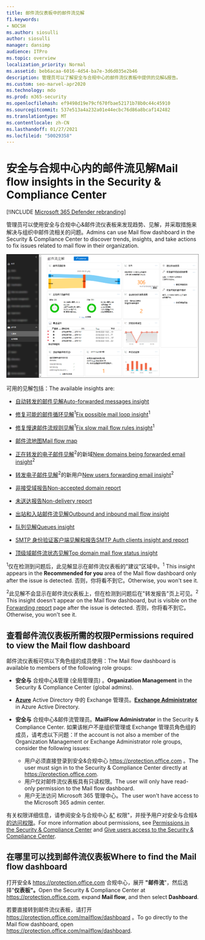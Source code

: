 ```yaml
---
title: 邮件流仪表板中的邮件流见解
f1.keywords:
- NOCSH
ms.author: siosulli
author: siosulli
manager: dansimp
audience: ITPro
ms.topic: overview
localization_priority: Normal
ms.assetid: beb6acaa-6016-4d54-ba7e-3d6d035e2b46
description: 管理员可以了解安全与合规中心的邮件流仪表板中提供的见解&报告。
ms.custom: seo-marvel-apr2020
ms.technology: mdo
ms.prod: m365-security
ms.openlocfilehash: ef9498d19e79cf670fbae52171b78b0c44c45910
ms.sourcegitcommit: 537e513a4a232a01e44ecbc76d86a8bcaf142482
ms.translationtype: MT
ms.contentlocale: zh-CN
ms.lasthandoff: 01/27/2021
ms.locfileid: "50029358"
---
```

# <a name="mail-flow-insights-in-the-security--compliance-center"></a><span data-ttu-id="debca-103">安全与合规中心内的邮件流见解</span><span class="sxs-lookup"><span data-stu-id="debca-103">Mail flow insights in the Security & Compliance Center</span></span>

[!INCLUDE [Microsoft 365 Defender rebranding](../includes/microsoft-defender-for-office.md)]


<span data-ttu-id="debca-104">管理员可以使用安全与合规中心&邮件流仪表板来发现趋势、见解，并采取措施来解决与组织中邮件流相关的问题。</span><span class="sxs-lookup"><span data-stu-id="debca-104">Admins can use Mail flow dashboard in the Security & Compliance Center to discover trends, insights, and take actions to fix issues related to mail flow in their organization.</span></span>

![安全与合规中心内的邮件&仪表板](../../media/mail-flow-dashboard-v2.png)

<span data-ttu-id="debca-106">可用的见解包括：</span><span class="sxs-lookup"><span data-stu-id="debca-106">The available insights are:</span></span>

- [<span data-ttu-id="debca-107">自动转发的邮件见解</span><span class="sxs-lookup"><span data-stu-id="debca-107">Auto-forwarded messages insight</span></span>](mfi-auto-forwarded-messages-report.md)

- <span data-ttu-id="debca-108">[修复可能的邮件循环见解](mfi-mail-loop-insight.md)<sup>1</sup></span><span class="sxs-lookup"><span data-stu-id="debca-108">[Fix possible mail loop insight](mfi-mail-loop-insight.md)<sup>1</sup></span></span>

- <span data-ttu-id="debca-109">[修复慢速邮件流规则见解](mfi-slow-mail-flow-rules-insight.md)<sup>1</sup></span><span class="sxs-lookup"><span data-stu-id="debca-109">[Fix slow mail flow rules insight](mfi-slow-mail-flow-rules-insight.md)<sup>1</sup></span></span>

- [<span data-ttu-id="debca-110">邮件流地图</span><span class="sxs-lookup"><span data-stu-id="debca-110">Mail flow map</span></span>](mfi-mail-flow-map-report.md)

- <span data-ttu-id="debca-111">[正在转发的电子邮件见解](mfi-new-domains-being-forwarded-email.md)<sup>2</sup>的新域</span><span class="sxs-lookup"><span data-stu-id="debca-111">[New domains being forwarded email insight](mfi-new-domains-being-forwarded-email.md)<sup>2</sup></span></span>

- <span data-ttu-id="debca-112">[转发电子邮件见解](mfi-new-users-forwarding-email.md)<sup>2</sup>的新用户</span><span class="sxs-lookup"><span data-stu-id="debca-112">[New users forwarding email insight](mfi-new-users-forwarding-email.md)<sup>2</sup></span></span>

- [<span data-ttu-id="debca-113">非接受域报告</span><span class="sxs-lookup"><span data-stu-id="debca-113">Non-accepted domain report</span></span>](mfi-non-accepted-domain-report.md)

- [<span data-ttu-id="debca-114">未送达报告</span><span class="sxs-lookup"><span data-stu-id="debca-114">Non-delivery report</span></span>](mfi-non-delivery-report.md)

- [<span data-ttu-id="debca-115">出站和入站邮件流见解</span><span class="sxs-lookup"><span data-stu-id="debca-115">Outbound and inbound mail flow insight</span></span>](mfi-outbound-and-inbound-mail-flow.md)

- [<span data-ttu-id="debca-116">队列见解</span><span class="sxs-lookup"><span data-stu-id="debca-116">Queues insight</span></span>](mfi-queue-alerts-and-queues.md)

- [<span data-ttu-id="debca-117">SMTP 身份验证客户端见解和报告</span><span class="sxs-lookup"><span data-stu-id="debca-117">SMTP Auth clients insight and report</span></span>](mfi-smtp-auth-clients-report.md)

- [<span data-ttu-id="debca-118">顶级域邮件流状态见解</span><span class="sxs-lookup"><span data-stu-id="debca-118">Top domain mail flow status insight</span></span>](mfi-domain-mail-flow-status-insight.md)

<span data-ttu-id="debca-119"><sup>1</sup>仅在检测到问题后，此见解显示在邮件流仪表板的"建议"区域中。</span><span class="sxs-lookup"><span data-stu-id="debca-119"><sup>1</sup> This insight appears in the **Recommended for you** area of the Mail flow dashboard only after the issue is detected.</span></span> <span data-ttu-id="debca-120">否则，你将看不到它。</span><span class="sxs-lookup"><span data-stu-id="debca-120">Otherwise, you won't see it.</span></span>

<span data-ttu-id="debca-121"><sup>2</sup>此见解不会显示在邮件流仪表板上，但在检测到问题后在"转发[](view-mail-flow-reports.md#forwarding-report)报告"页上可见。</span><span class="sxs-lookup"><span data-stu-id="debca-121"><sup>2</sup> This insight doesn't appear on the Mail flow dashboard, but is visible on the [Forwarding report](view-mail-flow-reports.md#forwarding-report) page after the issue is detected.</span></span> <span data-ttu-id="debca-122">否则，你将看不到它。</span><span class="sxs-lookup"><span data-stu-id="debca-122">Otherwise, you won't see it.</span></span>

## <a name="permissions-required-to-view-the-mail-flow-dashboard"></a><span data-ttu-id="debca-123">查看邮件流仪表板所需的权限</span><span class="sxs-lookup"><span data-stu-id="debca-123">Permissions required to view the Mail flow dashboard</span></span>

<span data-ttu-id="debca-124">邮件流仪表板可供以下角色组的成员使用：</span><span class="sxs-lookup"><span data-stu-id="debca-124">The Mail flow dashboard is available to members of the following role groups:</span></span>

- <span data-ttu-id="debca-125">**安全与** 合规中心&管理 (全局管理员) 。</span><span class="sxs-lookup"><span data-stu-id="debca-125">**Organization Management** in the Security & Compliance Center (global admins).</span></span>

- <span data-ttu-id="debca-126">**[Azure](https://docs.microsoft.com/azure/active-directory/users-groups-roles/directory-assign-admin-roles#exchange-administrator)** Active Directory 中的 Exchange 管理员。</span><span class="sxs-lookup"><span data-stu-id="debca-126">**[Exchange Administrator](https://docs.microsoft.com/azure/active-directory/users-groups-roles/directory-assign-admin-roles#exchange-administrator)** in Azure Active Directory.</span></span>

- <span data-ttu-id="debca-127">**安全与** 合规中心&邮件流管理员。</span><span class="sxs-lookup"><span data-stu-id="debca-127">**MailFlow Administrator** in the Security & Compliance Center.</span></span> <span data-ttu-id="debca-128">如果该帐户不是组织管理或 Exchange 管理员角色组的成员，请考虑以下问题：</span><span class="sxs-lookup"><span data-stu-id="debca-128">If the account is not also a member of the Organization Management or Exchange Administrator role groups, consider the following issues:</span></span>
  - <span data-ttu-id="debca-129">用户必须直接登录到安全&合规中心 <https://protection.office.com> 。</span><span class="sxs-lookup"><span data-stu-id="debca-129">The user must sign in to the Security & Compliance Center directly at <https://protection.office.com>.</span></span>
  - <span data-ttu-id="debca-130">用户仅对邮件流仪表板具有只读权限。</span><span class="sxs-lookup"><span data-stu-id="debca-130">The user will only have read-only permission to the Mail flow dashboard.</span></span>
  - <span data-ttu-id="debca-131">用户无法访问 Microsoft 365 管理中心。</span><span class="sxs-lookup"><span data-stu-id="debca-131">The user won't have access to the Microsoft 365 admin center.</span></span>

<span data-ttu-id="debca-132">有关权限详细信息，请参阅安全与合规中心 [&"](permissions-in-the-security-and-compliance-center.md) 权限"，并授予用户对安全与合规& [的访问权限](grant-access-to-the-security-and-compliance-center.md)。</span><span class="sxs-lookup"><span data-stu-id="debca-132">For more information about permissions, see [Permissions in the Security & Compliance Center](permissions-in-the-security-and-compliance-center.md) and [Give users access to the Security & Compliance Center](grant-access-to-the-security-and-compliance-center.md).</span></span>

## <a name="where-to-find-the-mail-flow-dashboard"></a><span data-ttu-id="debca-133">在哪里可以找到邮件流仪表板</span><span class="sxs-lookup"><span data-stu-id="debca-133">Where to find the Mail flow dashboard</span></span>

<span data-ttu-id="debca-134">打开安全& <https://protection.office.com> 合规中心，展开 **"邮件流**"，然后选择"**仪表板"。**</span><span class="sxs-lookup"><span data-stu-id="debca-134">Open the Security & Compliance Center at <https://protection.office.com>, expand **Mail flow**, and then select **Dashboard**.</span></span>

<span data-ttu-id="debca-135">若要直接转到邮件流仪表板，请打开 <https://protection.office.com/mailflow/dashboard> 。</span><span class="sxs-lookup"><span data-stu-id="debca-135">To go directly to the Mail flow dashboard, open <https://protection.office.com/mailflow/dashboard>.</span></span>
